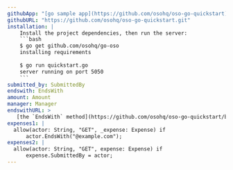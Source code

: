 ```yaml
---
githubApp: "[go sample app](https://github.com/osohq/oso-go-quickstart)"
githubURL: "https://github.com/osohq/oso-go-quickstart.git"
installation: |
    Install the project dependencies, then run the server:
    ```bash
    $ go get github.com/osohq/go-oso
    installing requirements
    
    $ go run quickstart.go
    server running on port 5050
    ```
submitted_by: SubmittedBy
endswith: EndsWith
amount: Amount
manager: Manager
endswithURL: >
   [the `EndsWith` method](https://github.com/osohq/oso-go-quickstart/blob/main/quickstart.go#L16-L18)
expenses1: |
  allow(actor: String, "GET", _expense: Expense) if
      actor.EndsWith("@example.com");
expenses2: |
  allow(actor: String, "GET", expense: Expense) if
      expense.SubmittedBy = actor;
---
```

